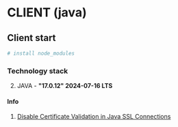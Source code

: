 # CLIENT (java)

## Client start
```bash
# install node_modules
```

### Technology stack
2. JAVA - **"17.0.12" 2024-07-16 LTS**

#### Info
1. [Disable Certificate Validation in Java SSL Connections](https://nakov.com/blog/2009/07/16/disable-certificate-validation-in-java-ssl-connections/)
